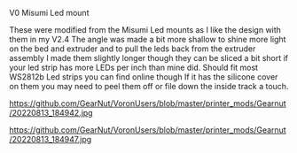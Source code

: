 V0 Misumi Led mount 

These were modified from the Misumi Led mounts as I like the design with them in my V2.4
The angle was made a bit more shallow to shine more light on the bed and extruder and to pull the leds back from the extruder assembly
I made them slightly longer though they can be sliced a bit short if your led strip has more LEDs per inch than mine did. 
Should fit most WS2812b Led strips you can find online though If it has the silicone cover on them you may need to peel them off or file down the inside track a touch.

https://github.com/GearNut/VoronUsers/blob/master/printer_mods/Gearnut/20220813_184942.jpg

https://github.com/GearNut/VoronUsers/blob/master/printer_mods/Gearnut/20220813_184947.jpg
